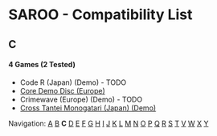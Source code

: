 # SAROO - Compatibility List

## C

#### 4 Games (2 Tested)

- Code R (Japan) (Demo) - TODO
- [Core Demo Disc (Europe)](../../../Regions/Demos/Europe/610-6576/01/README.md)
- Crimewave (Europe) (Demo) - TODO
- [Cross Tantei Monogatari (Japan) (Demo)](../../../Regions/Demos/Japan/T-36401G/01/README.md)

Navigation:
[A](./A.md) [B](./B.md) **C** [D](./D.md) [E](./E.md) [F](./F.md) [G](./G.md) [H](./H.md) [I](./I.md) [J](./J.md) [K](./K.md) [L](./L.md) [M](./M.md) [N](./N.md) [O](./O.md) [P](./P.md) [Q](./Q.md) [R](./R.md) [S](./S.md) [T](./T.md) [V](./V.md) [W](./W.md) [X](./X.md) [Y](./Y.md)
